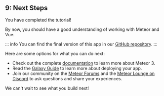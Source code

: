 ## 9: Next Steps

You have completed the tutorial!

By now, you should have a good understanding of working with Meteor and Vue.

::: info
You can find the final version of this app in our [GitHub repository](https://github.com/meteor/meteor3-react).
:::

Here are some options for what you can do next:

- Check out the complete [documentation](https://v3-docs.meteor.com/) to learn more about Meteor 3.
- Read the [Galaxy Guide](https://galaxy-guide.meteor.com/) to learn more about deploying your app.
- Join our community on the [Meteor Forums](https://forums.meteor.com/) and the [Meteor Lounge on Discord](https://discord.gg/hZkTCaVjmT) to ask questions and share your experiences.

We can't wait to see what you build next!
